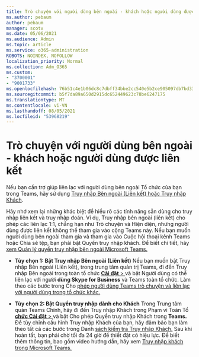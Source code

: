 ```yaml
---
title: Trò chuyện với người dùng bên ngoài - khách hoặc người dùng được liên kết
ms.author: pebaum
author: pebaum
manager: scotv
ms.date: 05/06/2021
ms.audience: Admin
ms.topic: article
ms.service: o365-administration
ROBOTS: NOINDEX, NOFOLLOW
localization_priority: Normal
ms.collection: Adm_O365
ms.custom:
- "3700001"
- "9001733"
ms.openlocfilehash: 76b51c4e1b06dc8c7dbff34bbe2cc540e5b2ce905097db7bd33ff2884d8a5469
ms.sourcegitcommit: b5f7da89a650d2915dc652449623c78be6247175
ms.translationtype: MT
ms.contentlocale: vi-VN
ms.lasthandoff: 08/05/2021
ms.locfileid: "53968219"
---
```

# <a name="chat-with-external-users---guests-or-federated-users"></a>Trò chuyện với người dùng bên ngoài - khách hoặc người dùng được liên kết

Nếu bạn cần trợ giúp liên lạc với người dùng bên ngoài Tổ chức của bạn trong Teams, hãy sử dụng [Truy nhập Bên ngoài (Liên kết) hoặc Truy nhập Khách](/microsoftteams/manage-external-access#external-access-vs-guest-access).

Hãy nhớ xem lại những khác biệt để hiểu rõ các tính năng sẵn dùng cho truy nhập liên kết và truy nhập đoán. Ví dụ, Truy nhập bên ngoài (liên kết) cho phép các liên lạc 1:1, chẳng hạn như Trò chuyện và Hiện diện, nhưng người dùng được liên kết không thể tham gia vào cộng Teams này. Nếu bạn muốn người dùng bên ngoài tham gia và tham gia vào Cuộc hội thoại kênh Teams hoặc Chia sẻ tệp, bạn phải bật Quyền truy nhập khách. Để biết chi tiết, hãy [xem Quản lý quyền truy nhập bên ngoài Microsoft Teams.](/microsoftteams/manage-external-access#external-access-vs-guest-access)

- **Tùy chọn 1: Bật Truy nhập Bên ngoài (Liên kết)** Nếu bạn muốn bật Truy nhập Bên ngoài (Liên kết), trong trung tâm quản trị Teams, đi đến Truy nhập Bên ngoài trong toàn tổ chức [ **Cài đặt**  > ](https://admin.teams.microsoft.com/company-wide-settings/external-communications) và bật Người dùng có thể liên lạc với người **dùng Skype for Business** và Teams toàn tổ chức. Làm theo các bước trong Cho [phép người dùng Teams trò chuyện và liên lạc với người dùng trong tổ chức khác.](/microsoftteams/manage-external-access#let-your-teams-users-chat-and-communicate-with-users-in-another-organization)

- **Tùy chọn 2: Bật Quyền truy nhập dành cho Khách** Trong Trung tâm quản Teams Chính, hãy đi đến Truy nhập Khách trong Phạm vi Toàn Tổ [ **chức Cài đặt**  > ](https://admin.teams.microsoft.com/company-wide-settings/guest-configuration) và bật Cho phép Quyền truy nhập Khách trong **Teams.** Để tùy chỉnh cấu hình Truy nhập Khách của bạn, hãy đảm bảo bạn làm theo tất cả các bước trong Danh [sách kiểm tra Truy nhập Khách.](/microsoftteams/guest-access-checklist) Sau khi hoàn tất, bạn phải chờ tối đa 24 giờ để thiết đặt có hiệu lực. Để biết thêm thông tin, bao gồm video hướng dẫn, hãy xem [Truy nhập khách trong Microsoft Teams.](/microsoftteams/guest-access)